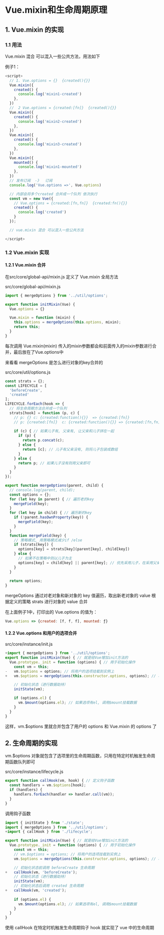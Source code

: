 # Vue.mixin和生命周期原理

## 1. Vue.mixin 的实现

### 1.1 用法

Vue.mixin 混合 可以混入一些公共方法，用法如下

例子1：

```js
<script>
  // 1. Vue.options = {}  {created(){}}
  Vue.mixin({
    created() {
      console.log('mixin1-created')
    },
  })
  //  2 Vue.options = {created:[fn]}  {created(){}}
  Vue.mixin({
    created() {
      console.log('mixin2-created')
    },
  })
  Vue.mixin({
    created() {
      console.log('mixin3-created')
    },
  })
  Vue.mixin({
    mounted() {
      console.log('mixin1-mounted')
    },
  })
  // 发布订阅  -》  订阅
  console.log('Vue.options =>', Vue.options)

  // 内部会将多个created 合并成一个队列 依次执行 
  const vm = new Vue({
    // Vue.options = {created:[fn,fn]}  {created:fn(){}}
    created() {
      console.log('created')
    }
  });

  // vue.mixin 混合 可以混入一些公共方法

</script>
```

### 1.2 Vue.mixin 实现

#### 1.2.1 Vue.mixin 合并

在src/core/global-api/mixin.js 定义了 Vue.mixin 全局方法

src/core/global-api/mixin.js

```js
import { mergeOptions } from '../util/options';

export function initMixin(Vue) {
  Vue.options = {}

  Vue.mixin = function (mixin) {
    this.options = mergeOptions(this.options, mixin);
    return this;
  }
}
```

每次调用 Vue.mixin(mixin) 传入的mixin参数都会和前面传入的mixin参数进行合并，最后放在了Vue.options中

来看看 mergeOptions 是怎么进行对象的key合并的

src/core/util/options.js

```js
const strats = {};
const LIFECYCLE = [
  'beforeCreate',
  'created'
];
LIFECYCLE.forEach(hook => {
  // 将生命周期方法合并成一个队列
  strats[hook] = function (p, c) {
    // p: {} c: {created:function(){}}  => {created:[fn]}
    // p: {created:[fn]}  c: {created:function(){}} => {created:[fn,fn]}
    
    if (c) { // 如果儿子有, 父亲有, 让父亲和儿子拼在一起
      if (p) {
        return p.concat(c);
      } else {
        return [c]; // 儿子有父亲没有, 则将儿子包装成数组
      }
    } else {
      return p; // 如果儿子没有则用父亲即可
    }
  }
});

export function mergeOptions(parent, child) {
  // console.log(parent, child);
  const options = {};
  for (let key in parent) { // 遍历老的key
    mergeField(key);
  }
  for (let key in child) { // 遍历新的key
    if (!parent.hasOwnProperty(key)) {
      mergeField(key);
    }
  }
  function mergeField(key) {
    // 策略模式, 用策略模式减少if /else
    if (strats[key]) {
      options[key] = strats[key](parent[key], child[key])
    } else {
      // 如果不在策略中则以儿子为主
      options[key] = child[key] || parent[key]; // 优先采用儿子，在采用父亲
    }
  }
  
  return options;
}
```

mergeOptions 通过对老对象和新对象的 key 值遍历，取出新老对象的 value 根据定义的策略 strats 进行对象的 value 合并

在上面例子1中，打印出的 Vue.options 的值为：

```js
Vue.options => {created: [f, f, f], mounted: ƒ}
```

#### 1.2.2 Vue.options 和用户的选项合并

src/core/instance/init.js

```js
+import { mergeOptions } from '../util/options';
export function initMixin(Vue) { // 就是给Vue增加init方法的
  Vue.prototype._init = function (options) { // 用于初始化操作
    const vm = this;
-   vm.$options = options; // 将用户的选项挂载到实例上
+   vm.$options = mergeOptions(this.constructor.options, options); // 将全局指令(如Vue.mixin)和用户的选项合并，挂载到实例上

    // 初始化状态（进行数据劫持）
    initState(vm);

    if (options.el) {
      vm.$mount(options.el); // 如果选项有el, 调用$mount挂载数据
    }
  }
}
```
这样，vm.$options 里就合并包含了用户的 options 和 Vue.mixin 的 options 了

## 2. 生命周期的实现

vm.$options 对象就包含了选项里的生命周期函数，只用在特定时机触发生命周期函数队列即可

src/core/instance/lifecycle.js

```js
export function callHook(vm, hook) { // 定义钩子函数
  const handlers = vm.$options[hook];
  if (handlers) {
    handlers.forEach(handler => handler.call(vm));
  }
}
```

调用钩子函数

```js
import { initState } from './state';
import { mergeOptions } from '../util/options';
+import { callHook } from './lifecycle';

export function initMixin(Vue) { // 就是给Vue增加init方法的
  Vue.prototype._init = function (options) { // 用于初始化操作
    const vm = this;
    // vm.$options = options; // 将用户的选项挂载到实例上
    vm.$options = mergeOptions(this.constructor.options, options); // 将全局指令(如Vue.mixin)和用户的选项合并，挂载到实例上

    // 初始化状态前调用 beforeCreate 生命周期
+   callHook(vm, 'beforeCreate');
    // 初始化状态（进行数据劫持）
    initState(vm);
    // 初始化状态后调用 created 生命周期
+   callHook(vm, 'created');
    
    if (options.el) {
      vm.$mount(options.el); // 如果选项有el, 调用$mount挂载数据
    }
  }
}
```

使用 callHook 在特定时机触发生命周期钩子 hook 就实现了 vue 中的生命周期



